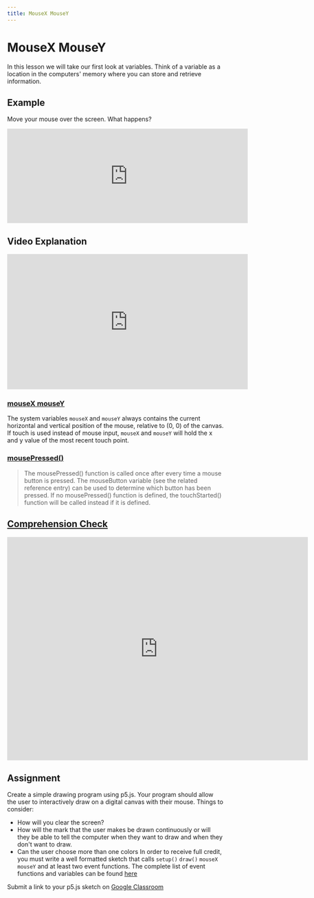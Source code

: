 ```yaml
---
title: MouseX MouseY
---
```


# MouseX MouseY
In this lesson we will take our first look at variables. Think of a variable as a location in the computers' memory where you can store and retrieve information.

## Example
Move your mouse over the screen. What happens?
<iframe width="560" height="220" frameborder="0" src="https://alpha.editor.p5js.org/embed/BkbpL5e8m"></iframe>


## Video Explanation
<iframe width="560" height="315" src="https://www.youtube.com/embed/RnS0YNuLfQQ?rel=0" frameborder="0" allow="autoplay; encrypted-media" allowfullscreen></iframe>

### [mouseX mouseY](https://p5js.org/reference/#/p5/mouseX)
The system variables `mouseX` and `mouseY` always contains the current horizontal and vertical position of the mouse, relative to (0, 0) of the canvas. If touch is used instead of mouse input, `mouseX` and `mouseY` will hold the x and y value of the most recent touch point.

### [mousePressed()](https://p5js.org/reference/#/p5/mousePressed)
>The mousePressed() function is called once after every time a mouse button is pressed. The mouseButton variable (see the related reference entry) can be used to determine which button has been pressed. If no mousePressed() function is defined, the touchStarted() function will be called instead if it is defined.

## [Comprehension Check](https://docs.google.com/forms/d/e/1FAIpQLSfUCYg-SC2Ga5H5CvBJcLyN-nMtCDaLpsqI2YrY0Fu8isoGCg/viewform)

<iframe src="https://docs.google.com/forms/d/e/1FAIpQLSfUCYg-SC2Ga5H5CvBJcLyN-nMtCDaLpsqI2YrY0Fu8isoGCg/viewform?embedded=true" width="700" height="520" frameborder="0" marginheight="0" marginwidth="0">Loading...</iframe>

## Assignment
Create a simple drawing program using p5.js. Your program should allow the user to interactively draw on a digital canvas with their mouse. Things to consider:
- How will you clear the screen?
- How will the mark that the user makes be drawn continuously or will they be able to tell the computer when they want to draw and when they don't want to draw.
- Can the user choose more than one colors
In order to receive full credit, you must write a well formatted sketch that calls `setup()` `draw()` `mouseX` `mouseY` and at least two event functions. The complete list of event functions and variables can be found [here](https://p5js.org/reference/#group-Events)

Submit a link to your p5.js sketch on [Google Classroom](https://classroom.google.com/c/MTU5OTI3MjEzNTZa/a/MTYwNTk3MjYzMjZa/details)
